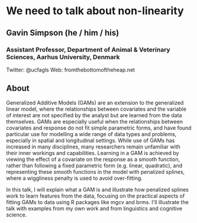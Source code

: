 # We need to talk about non-linearity

## Gavin Simpson (he / him / his)

### Assistant Professor, Department of Animal & Veterinary Sciences, Aarhus University, Denmark

Twitter: @ucfagls
Web: fromthebottomoftheheap.net

## About

Generalized Additive Models (GAMs) are an extension to the generalized linear model, where the relationships between covariates and the variable of interest are not specified by the analyst but are learned from the data themselves. GAMs are especially useful when the relationships between covariates and response do not fit simple parametric forms, and have found particular use for modelling a wide range of data types and problems, especially in spatial and longitudinal settings. While use of GAMs has increased in many disciplines, many researchers remain unfamiliar with their inner workings and capabilities. Learning in a GAM is achieved by viewing the effect of a covariate on the response as a smooth function, rather than following a fixed parametric form (e.g. linear, quadratic), and representing these smooth functions in the model with penalized splines, where a wiggliness penalty is used to avoid over-fitting.

In this talk, I will explain what a GAM is and illustrate how penalized splines work to learn features from the data, focusing on the practical aspects of fitting GAMs to data using R packages like mgcv and brms. I'll illustrate the talk with examples from my own work and from linguistics and cognitive science.
